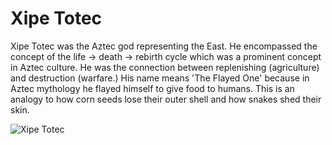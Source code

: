 # Xipe Totec

Xipe Totec was the Aztec god representing the East. He encompassed the concept
of the life → death → rebirth cycle which was a prominent concept in Aztec
culture. He was the connection between replenishing (agriculture) and
destruction (warfare.) His name means 'The Flayed One' because in Aztec
mythology he flayed himself to give food to humans. This is an analogy to how
corn seeds lose their outer shell and how snakes shed their skin.

![Xipe Totec](https://static.wikia.nocookie.net/deities/images/0/0a/XipeTotecByKatepanomegas.png/revision/latest)
